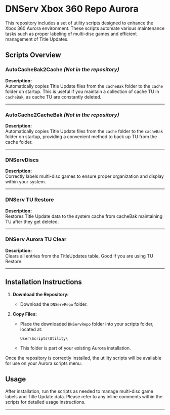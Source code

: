 # DNServ Xbox 360 Repo Aurora

This repository includes a set of utility scripts designed to enhance the Xbox 360 Aurora environment. These scripts automate various maintenance tasks such as proper labeling of multi-disc games and efficient management of Title Updates.

## Scripts Overview

### AutoCacheBak2Cache *(Not in the repository)*  
**Description:**  
Automatically copies Title Update files from the `cacheBak` folder to the `cache` folder on startup. This is useful if you maintain a collection of cache TU in `cacheBak`, as cache TU are constantly deleted.

---

### AutoCache2CacheBak *(Not in the repository)*  
**Description:**  
Automatically copies Title Update files from the `cache` folder to the `cacheBak` folder on startup, providing a convenient method to back up TU from the cache folder.

---

### DNServDiscs
**Description:**  
Correctly labels multi-disc games to ensure proper organization and display within your system.

---

### DNServ TU Restore
**Description:**  
Restores Title Update data to the system cache from cacheBak maintaining TU after they get deleted.

---

### DNServ Aurora TU Clear
**Description:**  
Clears all entries from the TitleUpdates table, Good if you are using TU Restore.

---

## Installation Instructions

1. **Download the Repository:**
   - Download the `DNServRepo` folder.

2. **Copy Files:**
   - Place the downloaded `DNServRepo` folder into your scripts folder, located at:
     ```
     User\Scripts\Utility\
     ```
   - This folder is part of your existing Aurora installation.

Once the repository is correctly installed, the utility scripts will be available for use on your Aurora scripts menu.

## Usage

After installation, run the scripts as needed to manage multi-disc game labels and Title Update data. Please refer to any inline comments within the scripts for detailed usage instructions.

---
